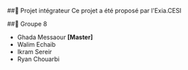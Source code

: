 ##🚗 Projet intégrateur
Ce projet a été proposé par l'Exia.CESI 


##🚀 Groupe 8
- Ghada Messaour **[Master]**
- Walim Echaib
- Ikram Sereir
- Ryan Chouarbi
